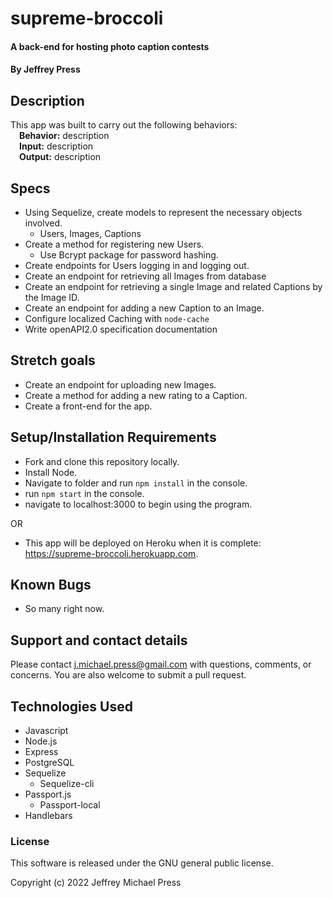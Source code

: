 # supreme-broccoli
#### A back-end for hosting photo caption contests
#### By Jeffrey Press

## Description
This app was built to carry out the following behaviors:<br>
&emsp;**Behavior:** description<br>
&emsp;**Input:** description<br>
&emsp;**Output:** description<br>

## Specs
+ Using Sequelize, create models to represent the necessary objects involved.
    + Users, Images, Captions
+ Create a method for registering new Users.
    + Use Bcrypt package for password hashing.
+ Create endpoints for Users logging in and logging out.
+ Create an endpoint for retrieving all Images from database
+ Create an endpoint for retrieving a single Image and related Captions by the Image ID.
+ Create an endpoint for adding a new Caption to an Image.
+ Configure localized Caching with `node-cache`
+ Write openAPI2.0 specification documentation

## Stretch goals
+ Create an endpoint for uploading new Images.
+ Create a method for adding a new rating to a Caption.
+ Create a front-end for the app.

## Setup/Installation Requirements
+ Fork and clone this repository locally.
+ Install Node.
+ Navigate to folder and run `npm install` in the console.
+ run `npm start` in the console.
+ navigate to localhost:3000 to begin using the program.

OR

+ This app will be deployed on Heroku when it is complete: <https://supreme-broccoli.herokuapp.com>.

## Known Bugs
+ So many right now.

## Support and contact details
Please contact j.michael.press@gmail.com with questions, comments, or concerns. You are also welcome to submit a pull request.

## Technologies Used
+ Javascript
+ Node.js
+ Express
+ PostgreSQL
+ Sequelize
    + Sequelize-cli
+ Passport.js
    + Passport-local
+ Handlebars

### License
This software is released under the GNU general public license.

Copyright (c) 2022 Jeffrey Michael Press